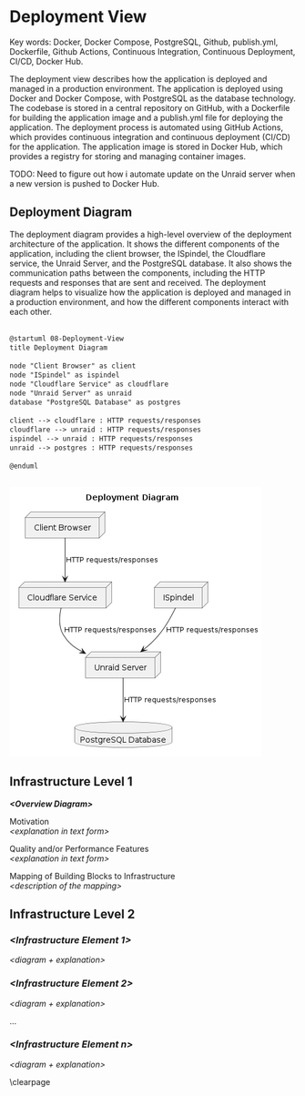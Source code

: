 # Deployment View

Key words: Docker, Docker Compose, PostgreSQL, Github, publish.yml, Dockerfile, Github Actions, Continuous Integration, Continuous Deployment, CI/CD, Docker Hub.

The deployment view describes how the application is deployed and managed in a production environment. The application is deployed using Docker and Docker Compose, with PostgreSQL as the database technology. The codebase is stored in a central repository on GitHub, with a Dockerfile for building the application image and a publish.yml file for deploying the application. The deployment process is automated using GitHub Actions, which provides continuous integration and continuous deployment (CI/CD) for the application. The application image is stored in Docker Hub, which provides a registry for storing and managing container images.

TODO: Need to figure out how i automate update on the Unraid server when a new version is pushed to Docker Hub.

## Deployment Diagram

The deployment diagram provides a high-level overview of the deployment architecture of the application. It shows the different components of the application, including the client browser, the ISpindel, the Cloudflare service, the Unraid Server, and the PostgreSQL database. It also shows the communication paths between the components, including the HTTP requests and responses that are sent and received. The deployment diagram helps to visualize how the application is deployed and managed in a production environment, and how the different components interact with each other.

<pre id="mycode" class="haskell numberLines" startFrom="100">
  <code>
@startuml 08-Deployment-View
title Deployment Diagram

node "Client Browser" as client
node "ISpindel" as ispindel
node "Cloudflare Service" as cloudflare
node "Unraid Server" as unraid
database "PostgreSQL Database" as postgres

client --> cloudflare : HTTP requests/responses
cloudflare --> unraid : HTTP requests/responses
ispindel --> unraid : HTTP requests/responses
unraid --> postgres : HTTP requests/responses

@enduml
    </code>
</pre>

![Deployment Diagram](../images/08-Deployment-View.png)





## Infrastructure Level 1

***\<Overview Diagram\>***

Motivation  
*\<explanation in text form\>*

Quality and/or Performance Features  
*\<explanation in text form\>*

Mapping of Building Blocks to Infrastructure  
*\<description of the mapping\>*

## Infrastructure Level 2

### *\<Infrastructure Element 1\>*

*\<diagram + explanation\>*

### *\<Infrastructure Element 2\>*

*\<diagram + explanation\>*

…

### *\<Infrastructure Element n\>*

*\<diagram + explanation\>*

\clearpage
